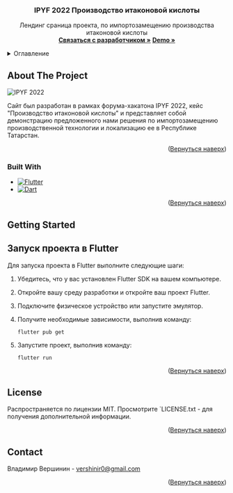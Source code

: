 <!-- PROJECT LOGO -->
<br />
<div align="center">
  <h3 align="center">IPYF 2022 Производство итаконовой кислоты</h3>

  <p align="center">
    Лендинг сраница проекта, по импортозамещению производства итаконовой кислоты
    <br />
    <a href="https://t.me/vvadev"><strong>Связаться с разработчиком »</strong></a>
    <a href="http://ipyf.demo.vvadev.ru/"><strong>Demo »</strong></a>
  </p>
</div>



<!-- TABLE OF CONTENTS -->
<details>
  <summary>Оглавление</summary>
  <ol>
    <li>
      <a href="#about-the-project">About The Project</a>
      <ul>
        <li><a href="#built-with">Built With</a></li>
      </ul>
    </li>
    <li><a href="#getting-started">Getting Started</a></li>
    <li><a href="#license">License</a></li>
    <li><a href="#contact">Contact</a></li>
  </ol>
</details>



<!-- ABOUT THE PROJECT -->
## About The Project


<img src="http://demo.vvadev.ru/images/ipyf_01.jpg" alt="IPYF 2022">

Сайт был разработан в рамках форума-хакатона IPYF 2022, кейс "Производство итаконовой кислоты" и представляет собой демонстрацию предложенного нами решения по импортозамещению производственной технологии и локализацию ее в Республике Татарстан.

<p align="right">(<a href="#readme-top">Вернуться наверх</a>)</p>



### Built With

* [![Flutter][Flutter]][Flutter-url]
* [![Dart][Dart]][Dart-url]

<p align="right">(<a href="#readme-top">Вернуться наверх</a>)</p>



<!-- GETTING STARTED -->
## Getting Started

## Запуск проекта в Flutter

Для запуска проекта в Flutter выполните следующие шаги:

1. Убедитесь, что у вас установлен Flutter SDK на вашем компьютере.

2. Откройте вашу среду разработки и откройте ваш проект Flutter.

3. Подключите физическое устройство или запустите эмулятор.

4. Получите необходимые зависимости, выполнив команду:
   ```shell
   flutter pub get
   ```

5. Запустите проект, выполнив команду:
   ```shell  
   flutter run
   ```

<p align="right">(<a href="#readme-top">Вернуться наверх</a>)</p>


<!-- LICENSE -->
## License

Распространяется по лицензии MIT. Просмотрите `LICENSE.txt - для получения дополнительной информации.

<p align="right">(<a href="#readme-top">Вернуться наверх</a>)</p>



<!-- CONTACT -->
## Contact

Владимир Вершинин - vershinir0@gmail.com

<p align="right">(<a href="#readme-top">Вернуться наверх</a>)</p>

[Flutter]: https://img.shields.io/badge/Flutter-02569B?style=for-the-badge&logo=flutter&logoColor=white
[Flutter-url]: https://flutter.dev/
[Dart]: https://img.shields.io/badge/Dart-0175C2?style=for-the-badge&logo=dart&logoColor=white
[Dart-url]: https://dart.dev/
